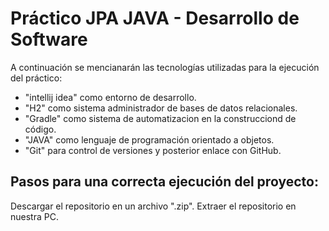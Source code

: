 # Práctico JPA JAVA - Desarrollo de Software
A continuación se mencianarán las tecnologías utilizadas para la ejecución del práctico:

- "intellij idea" como entorno de desarrollo.
- "H2" como sistema administrador de bases de datos relacionales.
- "Gradle" como sistema de automatizacion en la construcciond de código.
- "JAVA" como lenguaje de programación orientado a objetos.
- "Git" para control de versiones y posterior enlace con GitHub.


## Pasos para una correcta ejecución del proyecto:
Descargar el repositorio en un archivo ".zip".
Extraer el repositorio en nuestra PC.
